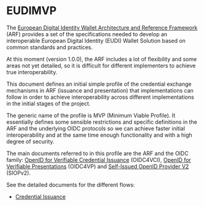# EUDIMVP

The [European Digital Identity Wallet Architecture and Reference Framework](https://digital-strategy.ec.europa.eu/en/library/european-digital-identity-wallet-architecture-and-reference-framework) (ARF) provides a set of the specifications needed to develop an interoperable European Digital Identity (EUDI) Wallet Solution based on common standards and practices.

At this moment (version 1.0.0), the ARF includes a lot of flexibility and some areas not yet detailed, so it is difficult for different implementers to achieve true interoperability.

This document defines an initial simple profile of the credential exchange mechanisms in ARF (issuance and presentation) that implementations can follow in order to achieve interoperability across different implementations in the initial stages of the project.

The generic name of the profile is MVP (Minimum Viable Profile). It essentially defines some sensible restrictions and specific definitions in the ARF and the underlying OIDC protocols so we can achieve faster initial interoperability and at the same time enough functionality and with a high degree of security.

The main documents referred to in this profile are the ARF and the OIDC family: [OpenID for Verifiable Credential Issuance](https://openid.net/specs/openid-4-verifiable-credential-issuance-1_0.html#name-credential-request) (OIDC4VCI), [OpenID for Verifiable Presentations](https://openid.net/specs/openid-4-verifiable-presentations-1_0.html) (OIDC4VP) and [Self-Issued OpenID Provider V2](https://openid.bitbucket.io/connect/openid-connect-self-issued-v2-1_0.html) (SIOPv2).

See the detailed documents for the different flows:

- [Credential Issuance](issuance.md)

